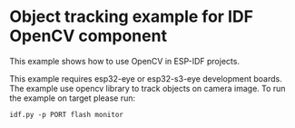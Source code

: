 # Object tracking example for IDF OpenCV component

This example shows how to use OpenCV in ESP-IDF projects.

This example requires esp32-eye or esp32-s3-eye development boards. The example use opencv library to track objects on camera image.
To run the example on target please run:

```
idf.py -p PORT flash monitor
```
